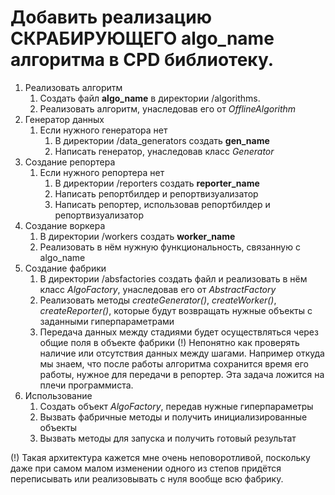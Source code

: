 # Добавить реализацию СКРАБИРУЮЩЕГО algo_name алгоритма в CPD библиотеку.

1. Реализовать алгоритм
   1. Создать файл **algo_name** в директории /algorithms.
   2. Реализовать алгоритм, унаследовав его от _OfflineAlgorithm_
2. Генератор данных
   1. Если нужного генератора нет
      1. В директории /data_generators создать **gen_name**
      2. Написать генератор, унаследовав класс _Generator_
3. Создание репортера
   1. Если нужного репортера нет
      1. В директории /reporters создать **reporter_name**
      2. Написать репортбилдер и репортвизуализатор
      3. Написать репортер, использовав репортбилдер и репортвизуализатор
4. Создание воркера
   1. В директории /workers создать **worker_name**
   2. Реализовать в нём нужную функциональность, связанную с algo_name
5. Создание фабрики
   1. В директории /absfactories создать файл и реализовать в нём класс _AlgoFactory_, унаследовав его от _AbstractFactory_
   2. Реализовать методы _createGenerator()_, _createWorker()_, _createReporter()_, которые будут возвращать нужные объекты с заданными гиперпараметрами
   3. Передача данных между стадиями будет осуществляться через общие поля в объекте фабрики 
   (!) Непонятно как проверять наличие или отсутствия данных между шагами. Например откуда мы знаем, что после работы алгоритма сохранится время его работы, нужное для передачи в репортер. Эта задача ложится на плечи программиста.
6. Использование
   1. Создать объект _AlgoFactory_, передав нужные гиперпараметры
   2. Вызвать фабричные методы и получить инициализированные объекты
   3. Вызвать методы для запуска и получить готовый результат

(!) Такая архитектура кажется мне очень неповоротливой, поскольку даже при самом малом изменении одного из степов придётся переписывать или реализовывать с нуля вообще всю фабрику.